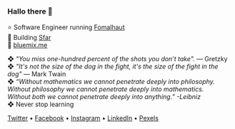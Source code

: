 ### Hallo there 👋

⭐️ Software Engineer running [Fomalhaut](https://fomalhaut.io)<br>
🤖 Building [Sfar](https://sfar.app)<br>
📘 [bluemix.me](https://bluemix.github.io)<br>


❖ <i>"You miss one-hundred percent of the shots you don’t take".</i> — Gretzky<br>
❖ <i>"It's not the size of the dog in the fight, it's the size of the fight in the dog"</i> — Mark Twain<br>
❖ <i>“Without mathematics we cannot penetrate deeply into philosophy.<br>
Without philosophy we cannot penetrate deeply into mathematics.<br>
Without both we cannot penetrate deeply into anything.” -Leibniz<br></i>
❖ Never stop learning

[Twitter](https://twitter.com/bluemix2) • [Facebook](https://fb.com/bluemix) • [Instagram](https://instagram.com/bluemix) • [LinkedIn](https://www.linkedin.com/in/bluemix2) • [Pexels](https://www.pexels.com/@bluemix)
